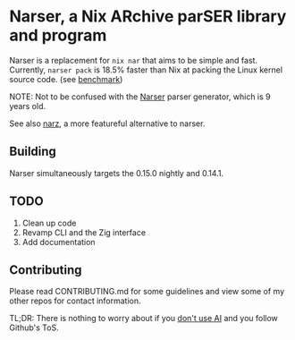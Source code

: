 # Narser, a Nix ARchive parSER library and program

Narser is a replacement for `nix nar` that aims to be simple and fast.
Currently, `narser pack` is 18.5% faster than Nix at packing the Linux kernel source code. (see [benchmark](benchmark))

NOTE: Not to be confused with the [Narser](https://github.com/Nacorpio/Narser) parser generator, which is 9 years old.

See also [narz](https://github.com/water-sucks/narz), a more featureful alternative to narser.

## Building

Narser simultaneously targets the 0.15.0 nightly and 0.14.1.

## TODO

1. Clean up code
2. Revamp CLI and the Zig interface
3. Add documentation

## Contributing

Please read CONTRIBUTING.md for some guidelines and view some of my other repos for contact information.

TL;DR: There is nothing to worry about if you [don't use AI](https://github.com/orgs/community/discussions/159749#discussioncomment-13464891) and you follow Github's ToS.
